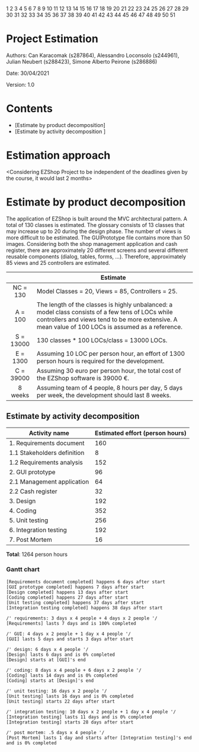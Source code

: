 1
2
3
4
5
6
7
8
9
10
11
12
13
14
15
16
17
18
19
20
21
22
23
24
25
26
27
28
29
30
31
32
33
34
35
36
37
38
39
40
41
42
43
44
45
46
47
48
49
50
51
# Project Estimation  
Authors: Can Karacomak (s287864), Alessandro Loconsolo (s244961), Julian Neubert (s288423), Simone Alberto Peirone (s286886)

Date: 30/04/2021

Version: 1.0
# Contents
- [Estimate by product decomposition]
- [Estimate by activity decomposition ]
# Estimation approach
<Considering EZShop Project to be independent of the deadlines given by the course, it would last 2 months>

# Estimate by product decomposition
The application of EZShop is built around the MVC architectural pattern. A total of 130 classes is estimated. The glossary consists of 13 classes that may increase up to 20 during the design phase. The number of views is more difficult to be estimated. The GUIPrototype file contains more than 50 images. Considering both the shop management application and cash register, there are approximately 20 different screens and several different reusable components (dialog, tables, forms, ...). Therefore, approximately 85 views and 25 controllers are estimated.

|             | Estimate                        |             
|:-----------:| ------------------------------- |  
| NC = 130    | Model Classes = 20, Views = 85, Controllers = 25. |             
| A =  100    | The length of the classes is highly unbalanced: a model class consists of a few tens of LOCs while controllers and views tend to be more extensive. A mean value of 100 LOCs is assumed as a reference. | 
| S =  13000  | 130 classes * 100 LOCs/class = 13000 LOCs. |
| E = 1300    | Assuming 10 LOC per person hour, an effort of 1300 person hours is required for the development. |   
| C = 39000   | Assuming 30 euro per person hour, the total cost of the EZShop software is 39000 €. | 
| 8 weeks | Assuming team of 4 people, 8 hours per day, 5 days per week, the development should last 8 weeks. | 

## Estimate by activity decomposition
 
|         Activity name    | Estimated effort (person hours)   |             
| ------------------------ | ------------------------------- | 
| 1. Requirements document               | 160 |
| 1.1 Stakeholders definition            | 8   |
| 1.2 Requirements analysis              | 152 |
| 2. GUI prototype                       | 96  |
| 2.1 Management application             | 64  |
| 2.2 Cash register                      | 32  |
| 3. Design                              | 192 |
| 4. Coding                              | 352 |
| 5. Unit testing                        | 256 |
| 6. Integration testing                 | 192 |
| 7. Post Mortem                         | 16  |

**Total**: 1264 person hours

### Gantt chart

```plantuml
[Requirements document completed] happens 6 days after start
[GUI prototype completed] happens 7 days after start
[Design completed] happens 13 days after start
[Coding completed] happens 27 days after start
[Unit testing completed] happens 37 days after start
[Integration testing completed] happens 38 days after start

/' requirements: 3 days x 4 people + 4 days x 2 people '/
[Requirements] lasts 7 days and is 100% completed

/' GUI: 4 days x 2 people + 1 day x 4 people '/
[GUI] lasts 5 days and starts 3 days after start

/' design: 6 days x 4 people '/
[Design] lasts 6 days and is 0% completed
[Design] starts at [GUI]'s end

/' coding: 8 days x 4 people + 6 days x 2 people '/
[Coding] lasts 14 days and is 0% completed
[Coding] starts at [Design]'s end

/' unit testing: 16 days x 2 people '/
[Unit testing] lasts 16 days and is 0% completed
[Unit testing] starts 22 days after start

/' integration testing: 10 days x 2 people + 1 day x 4 people '/
[Integration testing] lasts 11 days and is 0% completed
[Integration testing] starts 28 days after start

/' post mortem: .5 days x 4 people '/
[Post Mortem] lasts 1 day and starts after [Integration testing]'s end and is 0% completed
```